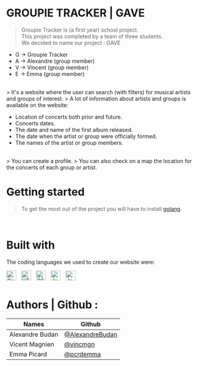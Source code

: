 #   GROUPIE TRACKER | GAVE  
> Groupie Tracker is (a first year) school project.  
> This project was completed by a team of three students.  
> We decided to name our project : GAVE  

- G -> Groupie Tracker  
- A -> Alexandre (group member)
- V -> Vincent (group member)
- E -> Emma (group member)
<br>
> It's a website where the user can search (with filters) for musical artists and groups of interest.
> A lot of information about artists and groups is available on the website:  

- Location of concerts both prior and future.
- Concerts dates.
- The date and name of the first album released.
- The date when the artist or group were officially formed.
- The names of the artist or group members.
<br>
> You can create a profile.
> You can also check on a map the location for the concerts of each group or artist.  
<br>

# Getting started  
> To get the most out of the project you will have to install <a href="https://go.dev" target="_blank">golang</a>.
<br>

# Built with  
The coding languages we used to create our website were:

<img align="left" alt="Golang" width="26px" src="https://cdn.jsdelivr.net/gh/devicons/devicon/icons/go/go-original.svg" style="padding-right:10px;" />
<img align="left" alt="HTML5" width="26px" src="https://cdn.jsdelivr.net/gh/devicons/devicon/icons/html5/html5-original.svg" style="padding-right:10px;" />
<img align="left" alt="CSS3" width="26px" src="https://cdn.jsdelivr.net/gh/devicons/devicon/icons/css3/css3-original.svg" style="padding-right:10px;" />
<img align="left" alt="JavaScript" width="26px" src="https://cdn.jsdelivr.net/gh/devicons/devicon/icons/javascript/javascript-original.svg" style="padding-right:10px;" />
<img align="left" alt="JavaScript" width="26px" src="https://upload.wikimedia.org/wikipedia/commons/9/97/Sqlite-square-icon.svg" style="padding-right:10px;" />


<br><br>
# Authors | Github :   
Names | Github  
| ------ | ------ |  
Alexandre Budan  |  <a href="https://github.com/AlexandreBudan">@AlexandreBudan</a>
Vicent Magnien   |  <a href="https://github.com/vincmgn">@vincmgn</a>
Emma Picard      |  <a href="https://github.com/pcrdemma">@pcrdemma</a>



